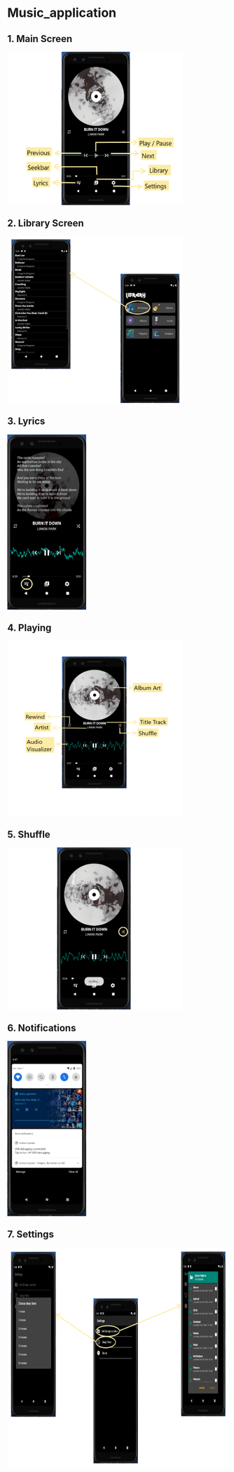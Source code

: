# Music_application

## 1. Main Screen
<img src = "https://github.com/Prathamesh0606/Music_application/blob/master/pics/Main_Screen.png" align = "center" width="400" height="350">

## 2. Library Screen
<img src = "https://github.com/Prathamesh0606/Music_application/blob/master/pics/Library_Screen_Edited.png" align = "center" width="400" height="380">

## 3. Lyrics
<img src = "https://github.com/Prathamesh0606/Music_application/blob/master/pics/Main_Screen_Lyrics.png" align = "center" width="180" height="400">

## 4. Playing
<img src = "https://github.com/Prathamesh0606/Music_application/blob/master/pics/Main_Screen_Playing.png" align = "center" width="400" height="400">

## 5. Shuffle
<img src = "https://github.com/Prathamesh0606/Music_application/blob/master/pics/Main_Screen_Shuffle.png" align = "center" width="400" height="370">

## 6. Notifications
<img src = "https://github.com/Prathamesh0606/Music_application/blob/master/pics/Notifications.png" align = "center" width="180" height="400">

## 7. Settings
<img src = "https://github.com/Prathamesh0606/Music_application/blob/master/pics/Settings_Edited.png" align = "center" width="900" height="500">
